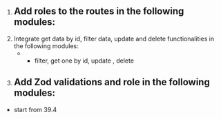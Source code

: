 1. Add roles to the routes in the following modules:
   - 
2. Integrate get data by id, filter data, update and delete functionalities in the following modules:
   -  - filter, get one by id, update , delete
3. Add Zod validations and role in the following modules:
   - 

- start from 39.4
